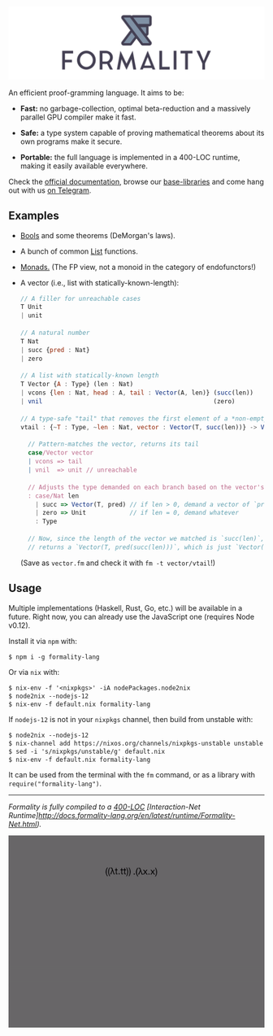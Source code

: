 ![](docs/images/formality-banner-white.png)

An efficient proof-gramming language. It aims to be:

- **Fast:** no garbage-collection, optimal beta-reduction and a massively parallel GPU compiler make it fast.

- **Safe:** a type system capable of proving mathematical theorems about its own programs make it secure.

- **Portable:** the full language is implemented in a 400-LOC runtime, making it easily available everywhere.

Check the [official documentation](https://docs.formality-lang.org), browse our [base-libraries](https://github.com/moonad/Formality-Base) and come hang out with us [on Telegram](https://t.me/formality_lang).

## Examples

- [Bools](https://github.com/moonad/Formality-Base/blob/master/Data.Bool.fm) and some theorems (DeMorgan's laws).

- A bunch of common [List](https://github.com/moonad/Formality-Base/blob/master/Data.List.fm) functions.

- [Monads.](https://github.com/moonad/Formality-Base/blob/master/Control.Monad.fm) (The FP view, not a monoid in the category of endofunctors!)

- A vector (i.e., list with statically-known-length):

    ```javascript
    // A filler for unreachable cases
    T Unit
    | unit

    // A natural number
    T Nat
    | succ {pred : Nat}
    | zero

    // A list with statically-known length
    T Vector {A : Type} (len : Nat)
    | vcons {len : Nat, head : A, tail : Vector(A, len)} (succ(len))
    | vnil                                               (zero)

    // A type-safe "tail" that removes the first element of a *non-empty* vector
    vtail : {~T : Type, ~len : Nat, vector : Vector(T, succ(len))} -> Vector(T, len)

      // Pattern-matches the vector, returns its tail
      case/Vector vector
      | vcons => tail
      | vnil  => unit // unreachable

      // Adjusts the type demanded on each branch based on the vector's possible lengths
      : case/Nat len
        | succ => Vector(T, pred) // if len > 0, demand a vector of `pred(len)` elems
        | zero => Unit            // if len = 0, demand whatever
        : Type
        
      // Now, since the length of the vector we matched is `succ(len)`, this match
      // returns a `Vector(T, pred(succ(len)))`, which is just `Vector(T, len)`!
    ```
    
    (Save as `vector.fm` and check it with `fm -t vector/vtail`!)

## Usage

Multiple implementations (Haskell, Rust, Go, etc.) will be available in a
future. Right now, you can already use the JavaScript one (requires Node v0.12).

Install it via `npm` with:

```
$ npm i -g formality-lang
```

Or via `nix` with:

```
$ nix-env -f '<nixpkgs>' -iA nodePackages.node2nix
$ node2nix --nodejs-12
$ nix-env -f default.nix formality-lang
```

If `nodejs-12` is not in your `nixpkgs` channel, then build from unstable with:

```
$ node2nix --nodejs-12
$ nix-channel add https://nixos.org/channels/nixpkgs-unstable unstable
$ sed -i 's/nixpkgs/unstable/g' default.nix
$ nix-env -f default.nix formality-lang
```

It can be used from the terminal with the `fm` command, or as a library with `require("formality-lang")`.

---
*Formality is fully compiled to a [400-LOC](https://github.com/moonad/Formality/blob/master/src/fm-net.js) [Interaction-Net Runtime]http://docs.formality-lang.org/en/latest/runtime/Formality-Net.html).*

![Interaction-Net compilation](docs/images/inet-simulation.gif)
